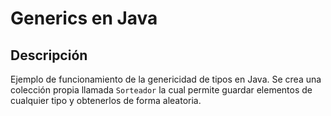 # Generics en Java

## Descripción

Ejemplo de funcionamiento de la genericidad de tipos en Java.
Se crea una colección propia llamada `Sorteador` la cual permite guardar elementos de cualquier tipo y obtenerlos de forma aleatoria.
